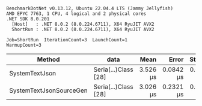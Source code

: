 ```

BenchmarkDotNet v0.13.12, Ubuntu 22.04.4 LTS (Jammy Jellyfish)
AMD EPYC 7763, 1 CPU, 4 logical and 2 physical cores
.NET SDK 8.0.201
  [Host]   : .NET 8.0.2 (8.0.224.6711), X64 RyuJIT AVX2
  ShortRun : .NET 8.0.2 (8.0.224.6711), X64 RyuJIT AVX2

Job=ShortRun  IterationCount=3  LaunchCount=1  
WarmupCount=3  

```
| Method                  | data                 | Mean     | Error     | StdDev    | Min      | Max      | Gen0   | Allocated |
|------------------------ |--------------------- |---------:|----------:|----------:|---------:|---------:|-------:|----------:|
| SystemTextJson          | Seria(...)Class [28] | 3.526 μs | 0.0842 μs | 0.0046 μs | 3.521 μs | 3.530 μs | 0.0229 |   2.07 KB |
| SystemTextJsonSourceGen | Seria(...)Class [28] | 3.026 μs | 0.2321 μs | 0.0127 μs | 3.015 μs | 3.040 μs | 0.0267 |    2.2 KB |
